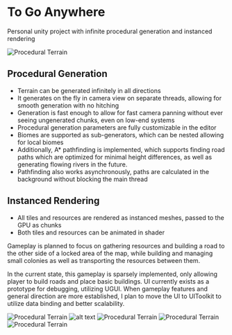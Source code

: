 # To Go Anywhere

Personal unity project with infinite procedural generation and instanced rendering

![Procedural Terrain](https://i.ibb.co/C6Sjqfy/Terrain.png)

## Procedural Generation
- Terrain can be generated infinitely in all directions
- It generates on the fly in camera view on separate threads, allowing for smooth generation with no hitching
- Generation is fast enough to allow for fast camera panning without ever seeing ungenerated chunks, even on low-end systems
- Procedural generation parameters are fully customizable in the editor
- Biomes are supported as sub-generators, which can be nested allowing for local biomes
- Additionally, A* pathfinding is implemented, which supports finding road paths which are optimized for minimal height differences, as well as generating flowing rivers in the future.
- Pathfinding also works asynchronously, paths are calculated in the background without blocking the main thread

## Instanced Rendering
- All tiles and resources are rendered as instanced meshes, passed to the GPU as chunks
- Both tiles and resources can be animated in shader

Gameplay is planned to focus on gathering resources and building a road to the other side of a locked area of the map, while building and managing small colonies as well as transporting the resources between them.

In the current state, this gameplay is sparsely implemented, only allowing player to build roads and place basic buildings.
UI currently exists as a prototype for debugging, utilizing UGUI. When gameplay features and general direction are more established, I plan to move the UI to UIToolkit to utilize data binding and better scalability.

![Procedural Terrain](https://i.ibb.co/MnVG7xD/Mountains.png)
![alt text](https://github.com/[username]/[reponame]/blob/[branch]/image.jpg?raw=true)
![Procedural Terrain](https://raw.githubusercontent.com/petepi3/ToGoAnywhere/main/Water.gif)
![Procedural Terrain](https://github.com/petepi3/ToGoAnywhere/blob/main/Trees.gif?raw=true)
![Procedural Terrain](https://i.ibb.co/nsWh2G4/Village.png)
